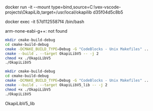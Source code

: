 docker run -it   --mount type=bind,source=C:\vex-vscode-projects\OkapiLib,target=/usr/local/okapilib   d35f04d5c8b5   

docker exec -it 57d1125587f4 /bin/bash


arm-none-eabi-g++: not found

```sh
mkdir cmake-build-debug
cd cmake-build-debug
cmake -DCMAKE_BUILD_TYPE=Debug -G "CodeBlocks - Unix Makefiles" ..
cmake --build . --target OkapiLibV5 -- -j 2
chmod +x ./OkapiLibV5
./OkapiLibV5
```


```sh
mkdir cmake-build-debug
cd cmake-build-debug
cmake -DCMAKE_BUILD_TYPE=Debug -G "CodeBlocks - Unix Makefiles" ..
cmake --build . --target OkapiLibV5_lib -- -j 2
chmod +x ./OkapiLibV5
./OkapiLibV5
```

OkapiLibV5_lib